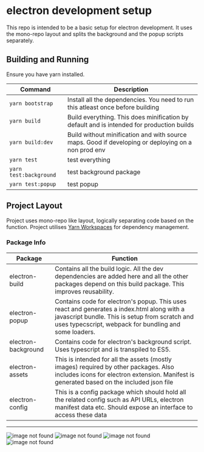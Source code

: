 # electron development setup

This repo is intended to be a basic setup for electron development. It uses the mono-repo layout and splits the background and the popup scripts separately.

## Building and Running

Ensure you have yarn installed.

| Command                | Description                                                                                        |
| ---------------------- | -------------------------------------------------------------------------------------------------- |
| `yarn bootstrap`       | Install all the dependencies. You need to run this atleast once before building                    |
| `yarn build`           | Build everything. This does minification by default and is intended for production builds          |
| `yarn build:dev`       | Build without minification and with source maps. Good if developing or deploying on a non prod env |
| `yarn test`            | test everything                                                                                    |
| `yarn test:background` | test background package                                                                            |
| `yarn test:popup`      | test popup                                                                                         |

## Project Layout

Project uses mono-repo like layout, logically separating code based on the function.
Project utilises [Yarn Workspaces](https://classic.yarnpkg.com/en/docs/workspaces/) for dependency management.

### Package Info

| Package             | Function                                                                                                                                                                                               |
| ------------------- | ------------------------------------------------------------------------------------------------------------------------------------------------------------------------------------------------------ |
| electron-build      | Contains all the build logic. All the dev dependencies are added here and all the other packages depend on this build package. This improves reusability.                                              |
| electron-popup      | Contains code for electron's popup. This uses react and generates a index.html along with a javascript bundle. This is setup from scratch and uses typecscript, webpack for bundling and some loaders. |
| electron-background | Contains code for electron's background script. Uses typescript and is transpiled to ES5.                                                                                                              |
| electron-assets     | This is intended for all the assets (mostly images) required by other packages. Also includes icons for electron extension. Manifest is generated based on the included json file                      |
| electron-config     | This is a config package which should hold all the related config such as API URLs, electron manifest data etc. Should expose an interface to access these data                                        |

---

<p align="center">

![image not found](https://img.shields.io/badge/npm-v6.14.2-blue)
![image not found](https://img.shields.io/badge/webpack-v4.44.2-green)
![image not found](https://img.shields.io/badge/node-v14.3.1-yellow)
![image not found](https://img.shields.io/badge/yarn-v1.2-red)

</p>
